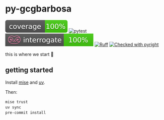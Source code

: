 # py-gcgbarbosa

![code-coverage](docs/coverage.svg)
![pytest](https://camo.githubusercontent.com/8c17ea4abf40c3ac0a26e6704d44092eba429adedf50300501d9b0c4e5d33092/68747470733a2f2f696d672e736869656c64732e696f2f62616467652f70792d746573742d626c75653f6c6f676f3d707974657374)
![docstrings-coverage](docs/interrogate.svg)
[![Ruff](https://img.shields.io/endpoint?url=https://raw.githubusercontent.com/astral-sh/ruff/main/assets/badge/v2.json)](https://github.com/astral-sh/ruff)
[![Checked with pyright](https://microsoft.github.io/pyright/img/pyright_badge.svg)](https://microsoft.github.io/pyright/)

this is where we start 🐍

## getting started

Install [mise](https://mise.jdx.dev/lang/python.html) and [uv](https://github.com/astral-sh/uv).

Then:

```bash
mise trust
uv sync
pre-commit install
```
